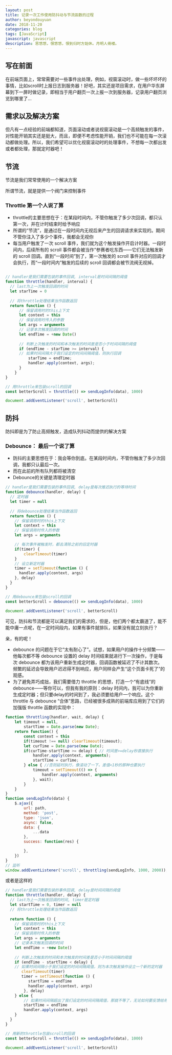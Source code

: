 ```yaml
---
layout: post
title: 记录一次工作使用防抖动与节流函数的过程
author: beyondouyuan
date: 2018-11-20
categories: blog
tags: [JavaScript]
javascript: javascript
description: 思悠悠，恨悠悠，恨到归时方始休。月明人倚楼。
---
```


## 写在前面

在前端页面上，常常需要对一些事件出处理，例如，视窗滚动时，做一些坏坏坏的事情，比如scroll时上报日志到服务器！好吧，其实还是项目需求，在用户华东屏幕到下一屏时做记录，即相当于用户翻页一次上报一次到服务器，记录用户翻页浏览到哪里了...

## 需求以及解决方案

但凡有一点经验的前端都知道，页面滚动或者说视窗滚动是一个高频触发的事件，对性能开销其实还是挺大，而且，即便不考虑性能开销，我们也不可能在每一次滚动都做处理。所以，我们希望可以优化视窗滚动时的处理事件，不想每一次都出发或者都处理，那就定时器吧！


## 节流

节流是我们常常使用的一个解决方案


所谓节流，就是提供一个阀门来控制事件


### Throttle 第一个人说了算

- throttle的主要思想在于：在某段时间内，不管你触发了多少次回调，都只认第一次，并在计时结束时给予响应
- 所谓的“节流”，是通过在一段时间内无视后来产生的回调请求来实现的。期间不管你注入了多少个事件，我都会无视你
- 每当用户触发了一次 scroll 事件，我们就为这个触发操作开启计时器。一段时间内，后续所有的 scroll 事件都会被当作“参赛者吃东西——它们无法触发新的 scroll 回调。直到“一段时间”到了，第一次触发的 scroll 事件对应的回调才会执行，而“一段时间内”触发的后续的 scroll 回调都会被节流阀无视掉。


```javascript

// handler是我们需要包装的事件回调, interval是时间间隔的阈值
function throttle(handler, interval) {
  // last为上一次触发回调的时间
  let starTime = 0
  
  // 将throttle处理结果当作函数返回
  return function () {
      // 保留调用时的this上下文
      let context = this
      // 保留调用时传入的参数
      let args = arguments
      // 记录本次触发回调的时间
      let endTime = +new Date()
      
      // 判断上次触发的时间和本次触发的时间差是否小于时间间隔的阈值
      if (endTime - starTime >= interval) {
      // 如果时间间隔大于我们设定的时间间隔阈值，则执行回调
          starTime = endTime;
          handler.apply(context, args);
      }
    }
}

// 用throttle来包装scroll的回调
const betterScroll = throttle(() => sendLogInfo(data), 1000)

document.addEventListener('scroll', betterScroll)
```
## 防抖

防抖即是为了防止高频触发，造成队列抖动而提供的解决方案

### Debounce： 最后一个说了算

- 防抖的主要思想在于：我会等你到底。在某段时间内，不管你触发了多少次回调，我都只认最后一次。
- 而在此前的所有队列都将被清空
- Debounce的关键是清理定时器

```javascript
// handler是我们需要包装的事件回调, delay是每次推迟执行的等待时间
function debounce(handler, delay) {
  // 定时器
  let timer = null
  
  // 将debounce处理结果当作函数返回
  return function () {
    // 保留调用时的this上下文
    let context = this
    // 保留调用时传入的参数
    let args = arguments

    // 每次事件被触发时，都去清除之前的旧定时器
    if(timer) {
        clearTimeout(timer)
    }
    // 设立新定时器
    timer = setTimeout(function () {
      handler.apply(context, args)
    }, delay)
  }
}

// 用debounce来包装scroll的回调
const betterScroll = debounce(() => sendLogInfo(data), 1000)

document.addEventListener('scroll', betterScroll)

```

可见，防抖和节流都是可以满足我们的需求的，但是，他们两个都太霸道了，能不能中庸一点呢，在一定时间段内，如果有事件就排队，如果没有就立刻执行？


亲，有的呢！

- debounce 的问题在于它“太有耐心了”。试想，如果用户的操作十分频繁——他每次都不等 debounce 设置的 delay 时间结束就进行下一次操作，于是每次 debounce 都为该用户重新生成定时器，回调函数被延迟了不计其数次。频繁的延迟会导致用户迟迟得不到响应，用户同样会产生“这个页面卡死了”的观感。
- 为了避免弄巧成拙，我们需要借力 throttle 的思想，打造一个“有底线”的 debounce——等你可以，但我有我的原则：delay 时间内，我可以为你重新生成定时器；但只要delay的时间到了，我必须要给用户一个响应。这个 throttle 与 debounce “合体”思路，已经被很多成熟的前端库应用到了它们的加强版 throttle 函数的实现中：

```javascript
function throttling(handler, wait, delay) {
    let timeout = null,
        startTime = Date.parse(new Date);
    return function() {
        const context = this
        if(timeout !== null) clearTimeout(timeout);
        let curTime = Date.parse(new Date);
        if(curTime-startTime >= delay) { // 时间差>=delay秒直接执行
            handler,apply(context, arguments);
            startTime = curTime;
        } else { //否则延时执行，像滚动了一下，差值<1秒的那种也要执行
            timeout = setTimeout(() => {
                handler.apply(context, arguments)
            }, wait);
        }
    }
}
function sendLogInfo(data) {
    $.ajax({
        url: path,
        method: 'post',
        type: 'json',
        async: false,
        data: {
            ...data
        },
        success: function(res) {

        },
    })
} 
// 监听
window.addEventListener('scroll', throttling(sendLogInfo, 1000, 2000));
```
或者是这样的

```javascript
// handler是我们需要包装的事件回调, delay是时间间隔的阈值
function throttle(handler, delay) {
  // last为上一次触发回调的时间, timer是定时器
  let startTime = 0, timer = null
  // 将throttle处理结果当作函数返回
  
  return function () { 
    // 保留调用时的this上下文
    let context = this
    // 保留调用时传入的参数
    let args = arguments
    // 记录本次触发回调的时间
    let endTime = +new Date()
    
    // 判断上次触发的时间和本次触发的时间差是否小于时间间隔的阈值
    if (endTime - startTime < delay) {
    // 如果时间间隔小于我们设定的时间间隔阈值，则为本次触发操作设立一个新的定时器
       clearTimeout(timer)
       timer = setTimeout(function () {
          startTime = endTime
          handler.apply(context, args)
        }, delay)
    } else {
        // 如果时间间隔超出了我们设定的时间间隔阈值，那就不等了，无论如何要反馈给用户一次响应
        startTime = endTime
        handler.apply(context, args)
    }
  }
}

// 用新的throttle包装scroll的回调
const betterScroll = throttle(() => sendLogInfo(data), 1000)

document.addEventListener('scroll', betterScroll)
```
